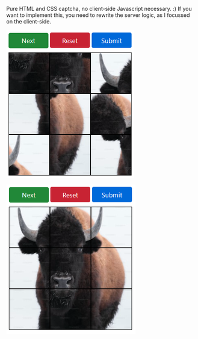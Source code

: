 Pure HTML and CSS captcha, no client-side Javascript necessary. :)
If you want to implement this, you need to rewrite the server logic, as I focussed on the client-side.

![Example of an unsolved captcha](https://github.com/LorenzTesch/CSS-Captcha/blob/main/img/scrambeled.png?raw=true)

![Example of an solved captcha](https://github.com/LorenzTesch/CSS-Captcha/blob/main/img/solved.png?raw=true)
